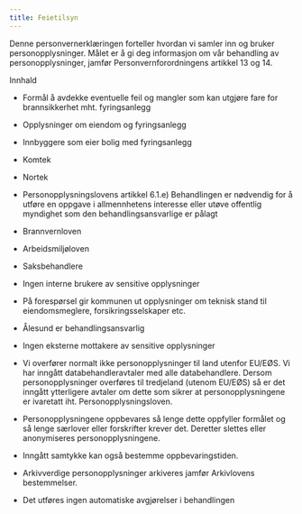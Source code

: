 ```yaml
---
title: Feietilsyn
---
```



  

Denne personvernerklæringen forteller hvordan vi samler inn og bruker personopplysninger. Målet er å gi deg informasjon om vår behandling av personopplysninger, jamfør Personvernforordningens artikkel 13 og 14.

  

Innhald

*   Formål å avdekke eventuelle feil og mangler som kan utgjøre fare for brannsikkerhet mht. fyringsanlegg  
    
*   Opplysninger om eiendom og fyringsanlegg  
    
*   Innbyggere som eier bolig med fyringsanlegg  
    
*   Komtek  
    
*   Nortek  
    
*   Personopplysningslovens artikkel 6.1.e) Behandlingen er nødvendig for å utføre en oppgave i allmennhetens interesse eller utøve offentlig myndighet som den behandlingsansvarlige er pålagt  
    
*   Brannvernloven  
    
*   Arbeidsmiljøloven  
    
*   Saksbehandlere  
    
*   Ingen interne brukere av sensitive opplysninger  
    
*   På forespørsel gir kommunen ut opplysninger om teknisk stand til eiendomsmeglere, forsikringsselskaper etc.  
    
*   Ålesund er behandlingsansvarlig  
    
*   Ingen eksterne mottakere av sensitive opplysninger  
    
*   Vi overfører normalt ikke personopplysninger til land utenfor EU/EØS. Vi har inngått databehandleravtaler med alle databehandlere. Dersom personopplysninger overføres til tredjeland (utenom EU/EØS) så er det inngått ytterligere avtaler om dette som sikrer at personopplysningene er ivaretatt iht. Personopplysningsloven.  
    
*   Personopplysningene oppbevares så lenge dette oppfyller formålet og så lenge særlover eller forskrifter krever det. Deretter slettes eller anonymiseres personopplysningene.  
    
*   Inngått samtykke kan også bestemme oppbevaringstiden.  
    
*   Arkivverdige personopplysninger arkiveres jamfør Arkivlovens bestemmelser.  
    
*   Det utføres ingen automatiske avgjørelser i behandlingen